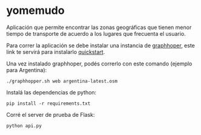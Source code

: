 # yomemudo
Aplicación que permite encontrar las zonas geográficas que tienen menor tiempo de transporte de acuerdo a los lugares que frecuenta el usuario.

Para correr la aplicación se debe instalar una instancia de [graphhoper](https://github.com/graphhopper/graphhopper), este link te servirá para instalarlo [quickstart](https://github.com/graphhopper/graphhopper/blob/master/docs/web/quickstart.md). 

Una vez instalado graphhoper, podés correrlo con este comando (ejemplo para Argentina):
```
./graphhopper.sh web argentina-latest.osm
```
Instalá las dependencias de python:
```
pip install -r requirements.txt
```
Corré el server de prueba de Flask:
```
python api.py
```
